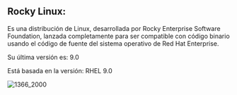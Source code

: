 ## Rocky Linux:

Es una distribución de Linux, desarrollada por Rocky Enterprise Software Foundation, lanzada completamente para ser compatible con código binario usando el código de fuente del sistema operativo de Red Hat Enterprise.

Su última versión es: 9.0

Está basada en la versión: RHEL 9.0

![1366_2000](https://user-images.githubusercontent.com/115450529/220711467-38adfa3a-f4eb-4990-8ff1-3b0476895d82.jpg)
